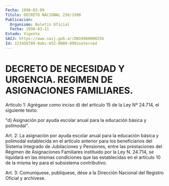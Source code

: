 ```yaml
---
Fecha: 1998-03-09
Título: DECRETO NACIONAL 256/1998
Publicación:
  Organismo: Boletín Oficial
  Fecha: 1998-03-11
Estado: Vigente
SAIJ: https://www.saij.gob.ar/DN19980000256
Id: 123456789-0abc-652-0000-8991soterced
---
```

# DECRETO DE NECESIDAD Y URGENCIA. REGIMEN DE ASIGNACIONES FAMILIARES.

<a id="1"></a>
Artículo 1: Agrégase como inciso d) del artículo 15 de la Ley Nº 24.714, el siguiente texto:

"d) Asignación por ayuda escolar anual para la educación básica y polimodal".

<a id="2"></a>
Art. 2: La asignación por ayuda escolar  anual  para  la educación básica  y  polimodal  establecida en el artículo anterior para  los beneficiarios del Sistema  Integrado  de  Jubilaciones y Pensiones, entre  las  prestaciones  del  Régimen  de Asignaciones  Familiares instituido  por  la  Ley N. 24.714, se liquidará  en  las  mismas condiciones que las establecidas  en el artículo 10 de la misma ley para el subsistema contributivo.

<a id="3"></a>
Art.  3: Comuníquese, publíquese, dése  a la Dirección Nacional del Registro  Oficial y archívese.